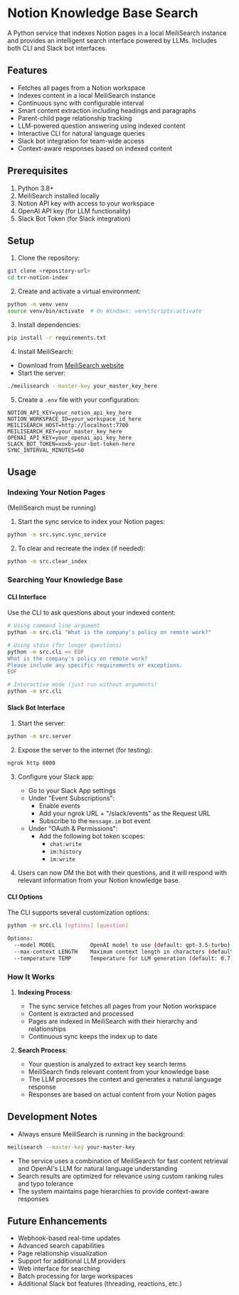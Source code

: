 # Notion Knowledge Base Search

A Python service that indexes Notion pages in a local MeiliSearch instance and provides an intelligent search interface powered by LLMs. Includes both CLI and Slack bot interfaces.

## Features

- Fetches all pages from a Notion workspace
- Indexes content in a local MeiliSearch instance
- Continuous sync with configurable interval
- Smart content extraction including headings and paragraphs
- Parent-child page relationship tracking
- LLM-powered question answering using indexed content
- Interactive CLI for natural language queries
- Slack bot integration for team-wide access
- Context-aware responses based on indexed content

## Prerequisites

1. Python 3.8+
2. MeiliSearch installed locally
3. Notion API key with access to your workspace
4. OpenAI API key (for LLM functionality)
5. Slack Bot Token (for Slack integration)

## Setup

1. Clone the repository:
```bash
git clone <repository-url>
cd trr-notion-index
```

2. Create and activate a virtual environment:
```bash
python -m venv venv
source venv/bin/activate  # On Windows: venv\Scripts\activate
```

3. Install dependencies:
```bash
pip install -r requirements.txt
```

4. Install MeiliSearch:
- Download from [MeiliSearch website](https://www.meilisearch.com/download)
- Start the server:
```bash
./meilisearch --master-key your_master_key_here
```

5. Create a `.env` file with your configuration:
```plaintext
NOTION_API_KEY=your_notion_api_key_here
NOTION_WORKSPACE_ID=your_workspace_id_here
MEILISEARCH_HOST=http://localhost:7700
MEILISEARCH_KEY=your_master_key_here
OPENAI_API_KEY=your_openai_api_key_here
SLACK_BOT_TOKEN=xoxb-your-bot-token-here
SYNC_INTERVAL_MINUTES=60
```

## Usage

### Indexing Your Notion Pages

(MeiliSearch must be running)

1. Start the sync service to index your Notion pages:
```bash
python -m src.sync.sync_service
```

2. To clear and recreate the index (if needed):
```bash
python -m src.clear_index
```

### Searching Your Knowledge Base

#### CLI Interface

Use the CLI to ask questions about your indexed content:

```bash
# Using command line argument
python -m src.cli "What is the company's policy on remote work?"

# Using stdin (for longer questions)
python -m src.cli << EOF
What is the company's policy on remote work?
Please include any specific requirements or exceptions.
EOF

# Interactive mode (just run without arguments)
python -m src.cli
```

#### Slack Bot Interface

1. Start the server:
```bash
python -m src.server
```

2. Expose the server to the internet (for testing):
```bash
ngrok http 8000
```

3. Configure your Slack app:
   - Go to your Slack App settings
   - Under "Event Subscriptions":
     - Enable events
     - Add your ngrok URL + "/slack/events" as the Request URL
     - Subscribe to the `message.im` bot event
   - Under "OAuth & Permissions":
     - Add the following bot token scopes:
       - `chat:write`
       - `im:history`
       - `im:write`

4. Users can now DM the bot with their questions, and it will respond with relevant information from your Notion knowledge base.

#### CLI Options

The CLI supports several customization options:

```bash
python -m src.cli [options] [question]

Options:
  --model MODEL           OpenAI model to use (default: gpt-3.5-turbo)
  --max-context LENGTH    Maximum context length in characters (default: 40000)
  --temperature TEMP      Temperature for LLM generation (default: 0.7)
```

### How It Works

1. **Indexing Process**:
   - The sync service fetches all pages from your Notion workspace
   - Content is extracted and processed
   - Pages are indexed in MeiliSearch with their hierarchy and relationships
   - Continuous sync keeps the index up to date

2. **Search Process**:
   - Your question is analyzed to extract key search terms
   - MeiliSearch finds relevant content from your knowledge base
   - The LLM processes the context and generates a natural language response
   - Responses are based on actual content from your Notion pages

## Development Notes

- Always ensure MeiliSearch is running in the background:
```bash
meilisearch --master-key your-master-key
```

- The service uses a combination of MeiliSearch for fast content retrieval and OpenAI's LLM for natural language understanding
- Search results are optimized for relevance using custom ranking rules and typo tolerance
- The system maintains page hierarchies to provide context-aware responses

## Future Enhancements

- Webhook-based real-time updates
- Advanced search capabilities
- Page relationship visualization
- Support for additional LLM providers
- Web interface for searching
- Batch processing for large workspaces
- Additional Slack bot features (threading, reactions, etc.)